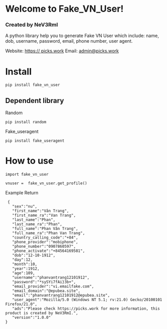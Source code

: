 # Welcome to Fake_VN_User!
### Created by NeV3RmI

A python library help you to generate Fake VN User which include: name, dob, username, password, email, phone number, user agent.

Website: [https:// picks.work](https://picks.work)
Email: admin@picks.work

# Install

    pip install fake_vn_user

## Dependent library

Random

	pip install random

Fake_useragent

	pip install fake_useragent 

# How to use

    import fake_vn_user
    
    vnuser =  fake_vn_user.get_profile()

Example Return

     {
       "sex":"nu",
       "first_name":"Vân Trang",
       "first_name_ra":"Van Trang",
       "last_name":"Phan",
       "last_name_ra":"Phan",
       "full_name":"Phan Vân Trang",
       "full_name_ra":"Phan Van Trang",
       "country_calling_code":"+84",
       "phone_provider":"mobiphone",
       "phone_number":"0907860597",
       "phone_activate":"+84564169581",
       "dob":"12-10-1912",
       "day":12,
       "month":10,
       "year":1912,
       "age":109,
       "username":"phanvantrang12101912",
       "password":"*sySYi7fAi}3b+",
       "email_provider":"vi.emailfake.com",
       "email_domain":"@epubea.site",
       "email":"phanvantrang12101912@epubea.site",
       "user_agent":"Mozilla/5.0 (Windows NT 5.1; rv:21.0) Gecko/20100101 Firefox/21.0",
       "ads":"Please check https://picks.work for more information, this product is created by NeV3RmI.",
       "version":"1.0.0"
    }
